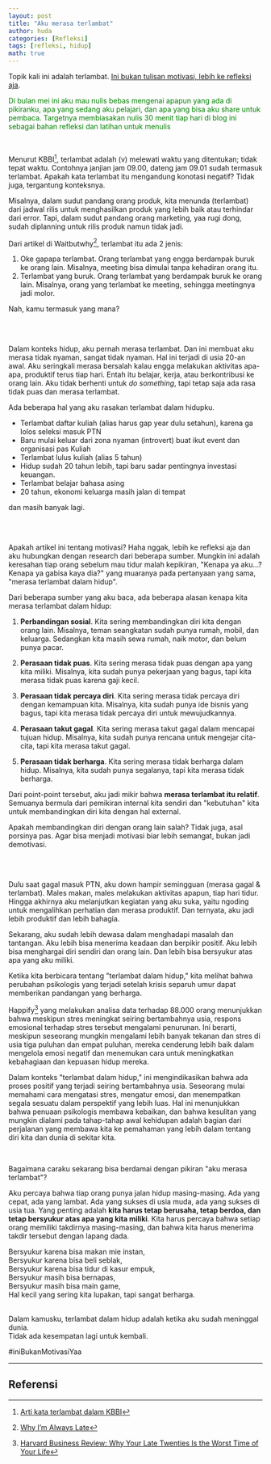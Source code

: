 ```yaml
---
layout: post
title: "Aku merasa terlambat"
author: huda
categories: [Refleksi]
tags: [refleksi, hidup]
math: true
---
```


Topik kali ini adalah terlambat. <u>Ini bukan tulisan motivasi, lebih ke refleksi aja</u>.

<p style="color:green">Di bulan mei ini aku mau nulis bebas mengenai apapun yang ada di pikiranku, apa yang sedang aku pelajari, dan apa yang bisa aku share untuk pembaca. Targetnya membiasakan nulis 30 menit tiap hari di blog ini sebagai bahan refleksi dan latihan untuk menulis</p>

<br>

Menurut KBBI[^1], terlambat adalah (v) melewati waktu yang ditentukan; tidak tepat waktu. Contohnya janjian jam 09.00, dateng jam 09.01 sudah termasuk terlambat. Apakah kata terlambat itu mengandung konotasi negatif? Tidak juga, tergantung konteksnya.

Misalnya, dalam sudut pandang orang produk, kita menunda (terlambat) dari jadwal rilis untuk menghasilkan produk yang lebih baik atau terhindar dari error. Tapi, dalam sudut pandang orang marketing, yaa rugi dong, sudah diplanning untuk rilis produk namun tidak jadi.

Dari artikel di Waitbutwhy[^2], terlambat itu ada 2 jenis:

1. Oke gapapa terlambat. Orang terlambat yang engga berdampak buruk ke orang lain. Misalnya, meeting bisa dimulai tanpa kehadiran orang itu.
2. Terlambat yang buruk. Orang terlambat yang berdampak buruk ke orang lain. Misalnya, orang yang terlambat ke meeting, sehingga meetingnya jadi molor.

Nah, kamu termasuk yang mana?

<br>
<br>

Dalam konteks hidup, aku pernah merasa terlambat. Dan ini membuat aku merasa tidak nyaman, sangat tidak nyaman. Hal ini terjadi di usia 20-an awal. Aku seringkali merasa bersalah kalau engga melakukan aktivitas apa-apa, produktif terus tiap hari. Entah itu belajar, kerja, atau berkontribusi ke orang lain. Aku tidak berhenti untuk *do something*, tapi tetap saja ada rasa tidak puas dan merasa terlambat.

Ada beberapa hal yang aku rasakan terlambat dalam hidupku.

- Terlambat daftar kuliah (alias harus gap year dulu setahun), karena ga lolos seleksi masuk PTN
- Baru mulai keluar dari zona nyaman (introvert) buat ikut event dan organisasi pas Kuliah
- Terlambat lulus kuliah (alias 5 tahun)
- Hidup sudah 20 tahun lebih, tapi baru sadar pentingnya investasi keuangan.
- Terlambat belajar bahasa asing
- 20 tahun, ekonomi keluarga masih jalan di tempat

dan masih banyak lagi.


<br>
<br>

Apakah artikel ini tentang motivasi? Haha nggak, lebih ke refleksi aja dan aku hubungkan dengan research dari beberapa sumber. Mungkin ini adalah keresahan tiap orang sebelum mau tidur malah kepikiran, "Kenapa ya aku...? Kenapa ya gabisa kaya dia?" yang muaranya pada pertanyaan yang sama, "merasa terlambat dalam hidup".

Dari beberapa sumber yang aku baca, ada beberapa alasan kenapa kita merasa terlambat dalam hidup:

1. **Perbandingan sosial**. Kita sering membandingkan diri kita dengan orang lain. Misalnya, teman seangkatan sudah punya rumah, mobil, dan keluarga. Sedangkan kita masih sewa rumah, naik motor, dan belum punya pacar.

2. **Perasaan tidak puas**. Kita sering merasa tidak puas dengan apa yang kita miliki. Misalnya, kita sudah punya pekerjaan yang bagus, tapi kita merasa tidak puas karena gaji kecil.

3. **Perasaan tidak percaya diri**. Kita sering merasa tidak percaya diri dengan kemampuan kita. Misalnya, kita sudah punya ide bisnis yang bagus, tapi kita merasa tidak percaya diri untuk mewujudkannya.

4. **Perasaan takut gagal**. Kita sering merasa takut gagal dalam mencapai tujuan hidup. Misalnya, kita sudah punya rencana untuk mengejar cita-cita, tapi kita merasa takut gagal.

5. **Perasaan tidak berharga**. Kita sering merasa tidak berharga dalam hidup. Misalnya, kita sudah punya segalanya, tapi kita merasa tidak berharga.

Dari point-point tersebut, aku jadi mikir bahwa **merasa terlambat itu relatif**. Semuanya bermula dari pemikiran internal kita sendiri dan "kebutuhan" kita untuk membandingkan diri kita dengan hal external.

Apakah membandingkan diri dengan orang lain salah? Tidak juga, asal porsinya pas. Agar bisa menjadi motivasi biar lebih semangat, bukan jadi demotivasi.

<br>
<br>

Dulu saat gagal masuk PTN, aku down hampir semingguan (merasa gagal & terlambat). Males makan, males melakukan aktivitas apapun, tiap hari tidur. Hingga akhirnya aku melanjutkan kegiatan yang aku suka, yaitu ngoding untuk mengalihkan perhatian dan merasa produktif. Dan ternyata, aku jadi lebih produktif dan lebih bahagia.

Sekarang, aku sudah lebih dewasa dalam menghadapi masalah dan tantangan. Aku lebih bisa menerima keadaan dan berpikir positif. Aku lebih bisa menghargai diri sendiri dan orang lain. Dan lebih bisa bersyukur atas apa yang aku miliki.

Ketika kita berbicara tentang "terlambat dalam hidup," kita melihat bahwa perubahan psikologis yang terjadi setelah krisis separuh umur dapat memberikan pandangan yang berharga. 

Happify[^3] yang melakukan analisa data terhadap 88.000 orang menunjukkan bahwa meskipun stres meningkat seiring bertambahnya usia, respons emosional terhadap stres tersebut mengalami penurunan. Ini berarti, meskipun seseorang mungkin mengalami lebih banyak tekanan dan stres di usia tiga puluhan dan empat puluhan, mereka cenderung lebih baik dalam mengelola emosi negatif dan menemukan cara untuk meningkatkan kebahagiaan dan kepuasan hidup mereka.

Dalam konteks "terlambat dalam hidup," ini mengindikasikan bahwa ada proses positif yang terjadi seiring bertambahnya usia. Seseorang mulai memahami cara mengatasi stres, mengatur emosi, dan menempatkan segala sesuatu dalam perspektif yang lebih luas. Hal ini menunjukkan bahwa penuaan psikologis membawa kebaikan, dan bahwa kesulitan yang mungkin dialami pada tahap-tahap awal kehidupan adalah bagian dari perjalanan yang membawa kita ke pemahaman yang lebih dalam tentang diri kita dan dunia di sekitar kita.

<br>

Bagaimana caraku sekarang bisa berdamai dengan pikiran "aku merasa terlambat"?

Aku percaya bahwa tiap orang punya jalan hidup masing-masing. Ada yang cepat, ada yang lambat. Ada yang sukses di usia muda, ada yang sukses di usia tua. Yang penting adalah **kita harus tetap berusaha, tetap berdoa, dan tetap bersyukur atas apa yang kita miliki**. Kita harus percaya bahwa setiap orang memiliki takdirnya masing-masing, dan bahwa kita harus menerima takdir tersebut dengan lapang dada.

Bersyukur karena bisa makan mie instan,<br>
Bersyukur karena bisa beli seblak,<br>
Bersyukur karena bisa tidur di kasur empuk,<br>
Bersyukur masih bisa bernapas,<br>
Bersyukur masih bisa main game,<br>
Hal kecil yang sering kita lupakan, tapi sangat berharga.

<br>
Dalam kamusku, terlambat dalam hidup adalah ketika aku sudah meninggal dunia. <br>
Tidak ada kesempatan lagi untuk kembali.

#iniBukanMotivasiYaa

---------

## Referensi

[^1]: [Arti kata terlambat dalam KBBI](https://kbbi.kemdikbud.go.id/entri/terlambat)
[^2]: [Why I’m Always Late](https://waitbutwhy.com/2015/07/why-im-always-late.html)
[^3]: [Harvard Business Review: Why Your Late Twenties Is the Worst Time of Your Life](https://hbr.org/2016/03/why-your-late-twenties-is-the-worst-time-of-your-life)